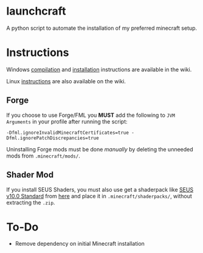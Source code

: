 launchcraft
===========

A python script to automate the installation of my preferred minecraft setup.

Instructions
============

Windows [compilation](https://github.com/Indiv0/launchcraft/wiki/Windows----Compilation) and [installation](https://github.com/Indiv0/launchcraft/wiki/Windows---Running) instructions are available in the wiki.

Linux [instructions](https://github.com/Indiv0/launchcraft/wiki/Linux) are also available on the wiki.

Forge
-----

If you choose to use Forge/FML you **MUST** add the following to `JVM Arguments` in your profile after running the script:

    -Dfml.ignoreInvalidMinecraftCertificates=true -Dfml.ignorePatchDiscrepancies=true

Uninstalling Forge mods must be done *manually* by deleting the unneeded mods from `.minecraft/mods/`.

Shader Mod
----------

If you install SEUS Shaders, you must also use get a shaderpack like [SEUS v10.0 Standard](http://download687.mediafire.com/yoqg3739pj6g/je8gjk8atytbmh5/SEUS+v10.0+Standard.zip) from [here](http://www.minecraftforum.net/topic/1544257-164shaders-mod-v221-updated-by-karyonix/) and place it in `.minecraft/shaderpacks/`, without extracting the `.zip`.

To-Do
=====

* Remove dependency on initial Minecraft installation


